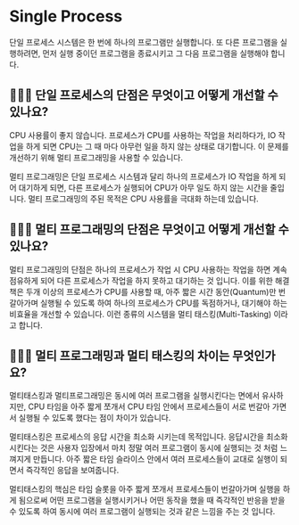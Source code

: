 # Single Process

단일 프로세스 시스템은 한 번에 하나의 프로그램만 실행합니다. 또 다른 프로그램을 실행하려면, 먼저 실행 중이던 프로그램을 종료시키고 그 다음 프로그램을 실행해야 합니다.

## 🤷🏻‍♂️ 단일 프로세스의 단점은 무엇이고 어떻게 개선할 수 있나요?

CPU 사용률이 좋지 않습니다. 프로세스가 CPU를 사용하는 작업을 처리하다가, IO 작업을 하게 되면 CPU는 그 때 마다 아무런 일을 하지 않는 상태로 대기합니다. 이 문제를 개선하기 위해 멀티 프로그래밍을 사용할 수 있습니다.

멀티 프로그래밍은 단일 프로세스 시스템과 달리 하나의 프로세스가 IO 작업을 하게 되어 대기하게 되면, 다른 프로세스가 실행되어 CPU가 아무 일도 하지 않는 시간을 줄입니다. 멀티 프로그래밍의 주된 목적은 CPU 사용률을 극대화 하는데 있습니다.

## 🤷🏻‍♂️ 멀티 프로그래밍의 단점은 무엇이고 어떻게 개선할 수 있나요?

멀티 프로그래밍의 단점은 하나의 프로세스가 작업 시 CPU 사용하는 작업을 하면 계속 점유하게 되어 다른 프로세스가 작업을 하지 못하고 대기하는 것 입니다. 이를 위한 해결책은 두개 이상의 프로세스가 CPU를 사용할 때, 아주 짧은 시간 동안(Quantum)만 번갈아가며 실행될 수 있도록 하여 하나의 프로세스가 CPU를 독점하거나, 대기해야 하는 비효율을 개선할 수 있습니다. 이런 종류의 시스템을 멀티 태스킹(Multi-Tasking) 이라고 합니다.

## 🤷🏻‍♂️ 멀티 프로그래밍과 멀티 태스킹의 차이는 무엇인가요?

멀티태스킹과 멀티프로그래밍은 동시에 여러 프로그램을 실행시킨다는 면에서 유사하지만, CPU 타임을 아주 짧게 쪼개서 CPU 타임 안에서 프로세스들이 서로 번갈아 가면서 실행될 수 있도록 했다는 점이 차이가 있습니다.

멀티태스킹은 프로세스의 응답 시간을 최소화 시키는데 목적입니다. 응답시간을 최소화 시킨다는 것은 사용자 입장에서 마치 정말 여러 프로그램이 동시에 실행되는 것 처럼 느껴지게 만듭니다. 아주 짧은 타임 슬라이스 안에서 여러 프로세스들이 교대로 실행이 되면서 즉각적인 응답을 보여줍니다.

멀티태스킹의 핵심은 타임 슬롯을 아주 짧게 쪼개서 프로세스들이 번갈아가며 실행을 하게 됨으로써 어떤 프로그램을 실행시키거나 어떤 동작을 했을 때 즉각적인 반응을 받을 수 있도록 하여 동시에 여러 프로그램이 실행되는 것과 같은 느낌을 주는 것 입니다.